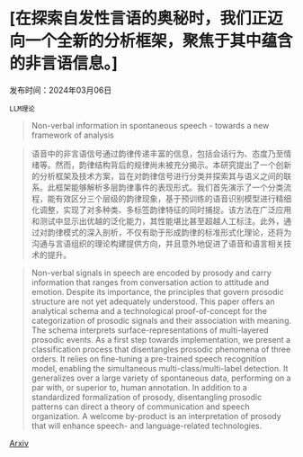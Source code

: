 # [在探索自发性言语的奥秘时，我们正迈向一个全新的分析框架，聚焦于其中蕴含的非言语信息。]

发布时间：2024年03月06日

`LLM理论`

> Non-verbal information in spontaneous speech - towards a new framework of analysis

> 语音中的非言语信号通过韵律传递丰富的信息，包括会话行为、态度乃至情绪等。然而，韵律结构背后的规律尚未被充分揭示。本研究提出了一个创新的分析框架及技术方案，旨在对韵律信号进行分类并探索其与语义之间的联系。此框架能够解析多层韵律事件的表现形式。我们首先演示了一个分类流程，能有效区分三个层级的韵律现象，基于预训练的语音识别模型进行精细化调整，实现了对多种类、多标签韵律特征的同时捕捉。该方法在广泛应用和测试中显示出优越的泛化能力，其性能堪比甚至超越人工标注。此外，通过对韵律模式的深入剖析，不仅有助于形成韵律的标准形式化理论，还将为沟通与言语组织的理论构建提供方向，并且意外地促进了语音和语言相关技术的提升。

> Non-verbal signals in speech are encoded by prosody and carry information that ranges from conversation action to attitude and emotion. Despite its importance, the principles that govern prosodic structure are not yet adequately understood. This paper offers an analytical schema and a technological proof-of-concept for the categorization of prosodic signals and their association with meaning. The schema interprets surface-representations of multi-layered prosodic events. As a first step towards implementation, we present a classification process that disentangles prosodic phenomena of three orders. It relies on fine-tuning a pre-trained speech recognition model, enabling the simultaneous multi-class/multi-label detection. It generalizes over a large variety of spontaneous data, performing on a par with, or superior to, human annotation. In addition to a standardized formalization of prosody, disentangling prosodic patterns can direct a theory of communication and speech organization. A welcome by-product is an interpretation of prosody that will enhance speech- and language-related technologies.

[Arxiv](https://arxiv.org/abs/2403.03522)